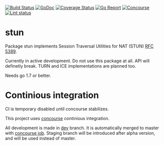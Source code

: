 [![Build Status](https://travis-ci.org/cydev/stun.svg)](https://travis-ci.org/cydev/stun)
[![GoDoc](https://godoc.org/github.com/cydev/stun?status.svg)](http://godoc.org/github.com/cydev/stun)
[![Coverage Status](https://coveralls.io/repos/github/cydev/stun/badge.svg?branch=master)](https://coveralls.io/github/cydev/stun?branch=master)
[![Go Report](http://goreportcard.com/badge/cydev/stun)](http://goreportcard.com/report/cydev/stun)
[![Concourse](https://img.shields.io/badge/ci-concourse-blue.svg?logo=data%3Aimage%2Fpng%3Bbase64%2CiVBORw0KGgoAAAANSUhEUgAAABAAAAAQCAMAAAAoLQ9TAAAABGdBTUEAALGPC%2FxhBQAAACBjSFJNAAB6JgAAgIQAAPoAAACA6AAAdTAAAOpgAAA6mAAAF3CculE8AAABtlBMVEUAAAAjHyAiHh8jHyAjHyAjHyAjHyAjHyAiHh8eGhsgHB0lISIjHyAjHyAjHyA0MTEhHR4jHyAjHyAjHyAjHyAjHyAjHyAjHyAjHyAjHyAjHyAjHyAjHyAnJCQjHyA%2BOjslISIjHyAjHyAjHyAhHR4mIiMkICEjHyAjHyAiHh8hHR4iHh8jHyAoJCVhXl4wLC0yLzAnIyQhHR55dnfg399DP0ApJSZYVVZOS0wzLzBGQ0Ti4uLu7u5xbm8mIiNvbW1cWVpKR0g1MTKQjo%2F%2F%2F%2F%2FDwsKbmZphXl8hHB1UUVKDgYJraWlEQUEqJifHxcbb29uNi4uFg4QyLy8fGxyHhIWFg4N3dHUgHB2opqdlYmNraGliX2BMSUrGxcXV1dXJyMihn59kYmKvrq6Vk5NJRUZLSEm%2Bvb7v7%2B%2F19fXv7u%2FW1dV4dnaioaGZl5cyLi87Nzg9Ojs1MjNRTk9HREQxLS6enJ22tbU3NDQvLC0rJygiHR4dGRpwbm77%2B%2FurqaokICE0MDE4NTZPTExTUFHi4eH4%2BPhua2w%2BOjtVUlJVUlNoZWZ8enrBv8A3MzR1c3OBfn9saWqfnZ5d%2FABMAAAAK3RSTlMAAAAHSqnl%2FOWoSQcZk%2B%2FvkhiysQaS7u1JqKfk4vv6%2B%2BOmSJGw7pHj%2B0gHERDNRQAAAAFiS0dERPm0mMEAAAAJcEhZcwAALiMAAC4jAXilP3YAAAAHdElNRQfgAx0DBia5UtiSAAABD0lEQVQY0xXP5yNCYRSA8fNyyShc3UpJyCjOSbzIbBoVrhUysrIie2dl7%2Fkfq4%2FPt%2BcHACxTyMpWKHJy8%2FIZpJIpVQWIhLaGwiKRMWDKYiR7YxNvbmnlapGBpEJHW3sHdXZ1O4k0Eghal9vj9fGe3r5%2BP9eVgD4QHBgcQnl4ZNQ5No4GKA1NTE6Fwr7pGcfsXIQboSw4v7C4tBxdIb66FuEmKF%2FfiG1uxbd37Hx3bx9NUHHgPTw6JtfJ6RmeJ9AIegzwCxtdXl3fyEmiShB0JN%2Fe3T%2FEH5%2Bew6Qzg6Sh5Mvr2%2FtHNPaZwCoJmKgm%2BvJ8%2F%2Fz6%2F3zVqXXGRI0WOWGY19SmcWm%2B2WCxWi2GuvoMgH9zUDliBIqlogAAACV0RVh0ZGF0ZTpjcmVhdGUAMjAxNi0wMy0yOVQwMzowNjozOCswMjowMAUkgHkAAAAldEVYdGRhdGU6bW9kaWZ5ADIwMTYtMDMtMjlUMDM6MDY6MzgrMDI6MDB0eTjFAAAAGXRFWHRTb2Z0d2FyZQBBZG9iZSBJbWFnZVJlYWR5ccllPAAAAFd6VFh0UmF3IHByb2ZpbGUgdHlwZSBpcHRjAAB4nOPyDAhxVigoyk%2FLzEnlUgADIwsuYwsTIxNLkxQDEyBEgDTDZAMjs1Qgy9jUyMTMxBzEB8uASKBKLgDqFxF08kI1lQAAAABJRU5ErkJggg%3D%3D)](https://ci.cydev.ru/pipelines/stun)
[![Lint status](https://ci.cydev.ru/api/v1/pipelines/stun/jobs/lint/badge)](https://ci.cydev.ru/pipelines/stun/jobs/lint)

# stun
Package stun implements Session Traversal Utilities for
NAT (STUN) [RFC 5389](https://tools.ietf.org/html/rfc5389).

Currently in active development. Do not use this package at all. API will
definetly break. TURN and ICE implementations are planned too.

Needs go 1.7 or better.

# Continious integration

CI is temporary disabled until concourse stabilizes.

This project uses [concourse](https://concourse.ci/) continious integration.


All development is made in [dev](https://github.com/cydev/stun/tree/dev) branch.
It is automatically merged to master with [concourse job](https://ci.cydev.ru/pipelines/stun/jobs/integration).
Staging branch will be introduced after alpha version, and will be used instead of master.
